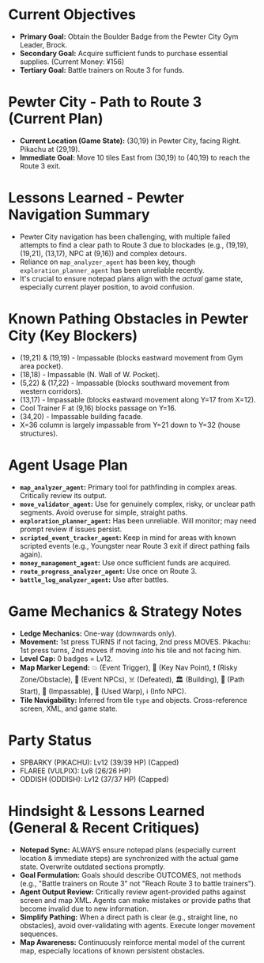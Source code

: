 # Current Objectives
*   **Primary Goal:** Obtain the Boulder Badge from the Pewter City Gym Leader, Brock.
*   **Secondary Goal:** Acquire sufficient funds to purchase essential supplies. (Current Money: ¥156)
*   **Tertiary Goal:** Battle trainers on Route 3 for funds.

# Pewter City - Path to Route 3 (Current Plan)
*   **Current Location (Game State):** (30,19) in Pewter City, facing Right. Pikachu at (29,19).
*   **Immediate Goal:** Move 10 tiles East from (30,19) to (40,19) to reach the Route 3 exit.

# Lessons Learned - Pewter Navigation Summary
*   Pewter City navigation has been challenging, with multiple failed attempts to find a clear path to Route 3 due to blockades (e.g., (19,19), (19,21), (13,17), NPC at (9,16)) and complex detours.
*   Reliance on `map_analyzer_agent` has been key, though `exploration_planner_agent` has been unreliable recently.
*   It's crucial to ensure notepad plans align with the *actual* game state, especially current player position, to avoid confusion.

# Known Pathing Obstacles in Pewter City (Key Blockers)
*   (19,21) & (19,19) - Impassable (blocks eastward movement from Gym area pocket).
*   (18,18) - Impassable (N. Wall of W. Pocket).
*   (5,22) & (17,22) - Impassable (blocks southward movement from western corridors).
*   (13,17) - Impassable (blocks eastward movement along Y=17 from X=12).
*   Cool Trainer F at (9,16) blocks passage on Y=16.
*   (34,20) - Impassable building facade.
*   X=36 column is largely impassable from Y=21 down to Y=32 (house structures).

# Agent Usage Plan
*   **`map_analyzer_agent`:** Primary tool for pathfinding in complex areas. Critically review its output.
*   **`move_validator_agent`:** Use for genuinely complex, risky, or unclear path segments. Avoid overuse for simple, straight paths.
*   **`exploration_planner_agent`:** Has been unreliable. Will monitor; may need prompt review if issues persist.
*   **`scripted_event_tracker_agent`:** Keep in mind for areas with known scripted events (e.g., Youngster near Route 3 exit if direct pathing fails again).
*   **`money_management_agent`:** Use once sufficient funds are acquired.
*   **`route_progress_analyzer_agent`:** Use once on Route 3.
*   **`battle_log_analyzer_agent`:** Use after battles.

# Game Mechanics & Strategy Notes
*   **Ledge Mechanics:** One-way (downwards only).
*   **Movement:** 1st press TURNS if not facing, 2nd press MOVES. Pikachu: 1st press turns, 2nd moves if moving *into* his tile and not facing him.
*   **Level Cap:** 0 badges = Lv12.
*   **Map Marker Legend:** 💥 (Event Trigger), 🎯 (Key Nav Point), ❗ (Risky Zone/Obstacle), 💁 (Event NPCs), ☠️ (Defeated), 🏛️ (Building), 📍 (Path Start), 🧱 (Impassable), 🚪 (Used Warp), ℹ️ (Info NPC).
*   **Tile Navigability:** Inferred from tile `type` and objects. Cross-reference screen, XML, and game state.

# Party Status
*   SPBARKY (PIKACHU): Lv12 (39/39 HP) (Capped)
*   FLAREE (VULPIX): Lv8 (26/26 HP)
*   ODDISH (ODDISH): Lv12 (37/37 HP) (Capped)

# Hindsight & Lessons Learned (General & Recent Critiques)
*   **Notepad Sync:** ALWAYS ensure notepad plans (especially current location & immediate steps) are synchronized with the actual game state. Overwrite outdated sections promptly.
*   **Goal Formulation:** Goals should describe OUTCOMES, not methods (e.g., "Battle trainers on Route 3" not "Reach Route 3 to battle trainers").
*   **Agent Output Review:** Critically review agent-provided paths against screen and map XML. Agents can make mistakes or provide paths that become invalid due to new information.
*   **Simplify Pathing:** When a direct path is clear (e.g., straight line, no obstacles), avoid over-validating with agents. Execute longer movement sequences.
*   **Map Awareness:** Continuously reinforce mental model of the current map, especially locations of known persistent obstacles.